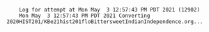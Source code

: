         Log for attempt at Mon May  3 12:57:43 PM PDT 2021 (12902)
        Mon May  3 12:57:43 PM PDT 2021 Converting 2020HIST201/KBe21hist201floBittersweetIndianIndependence.org...
